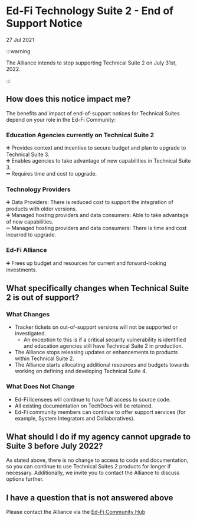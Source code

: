 # Ed-Fi Technology Suite 2 - End of Support Notice

27 Jul 2021

:::warning

The Alliance intends to stop supporting Technical Suite 2 on July 31st, 2022.

:::

## How does this notice impact me?

The benefits and impact of end-of-support notices for Technical Suites depend on
your role in the Ed-Fi Community:

### Education Agencies currently on Technical Suite 2

➕ Provides context and incentive to secure budget and plan to upgrade to
Technical Suite 3. \
➕ Enables agencies to take advantage of new capabilities in Technical Suite 3. \
➖ Requires time and cost to upgrade.

### Technology Providers

➕ Data Providers: There is reduced cost to support the integration of products
with older versions. \
➕ Managed hosting providers and data consumers:  Able to take advantage of new
capabilities. \
➖ Managed hosting providers and data consumers: There is time and cost incurred
to upgrade.

### Ed-Fi Alliance

➕ Frees up budget and resources for current and forward-looking investments.

## What specifically changes when Technical Suite 2 is out of support?

### What Changes

* Tracker tickets on out-of-support versions will not be supported or
  investigated.
  * An exception to this is if a critical security vulnerability is identified
    and education agencies still have Technical Suite 2 in production.
* The Alliance stops releasing updates or enhancements to products within
  Technical Suite 2.
* The Alliance starts allocating additional resources and budgets towards
  working on defining and developing Technical Suite 4.

### What Does Not Change

* Ed-Fi licensees will continue to have full access to source code.
* All existing documentation on TechDocs will be retained.
* Ed-Fi community members can continue to offer support services (for example,
  System Integrators and Collaboratives).

## What should I do if my agency cannot upgrade to Suite 3 before July 2022?

As stated above, there is no change to access to code and documentation, so you
can continue to use Technical Suites 2 products for longer if necessary.
Additionally, we invite you to contact the Alliance to discuss options further.

## I have a question that is not answered above

Please contact the Alliance via the [Ed-Fi Community
Hub](https://community.ed-fi.org)
